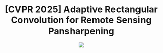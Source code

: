 <div align=center>
  
# **[CVPR 2025]** Adaptive Rectangular Convolution for Remote Sensing Pansharpening

<p>
<a href='https://www.4399.com'><img src='https://img.shields.io/badge/Paper-arXiv-red'></a>
</p>

</div>